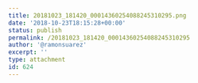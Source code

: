 ```yaml
---
title: 20181023_181420_00014360254088245310295.png
date: '2018-10-23T18:15:28+00:00'
status: publish
permalink: /20181023_181420_00014360254088245310295
author: '@ramonsuarez'
excerpt: ''
type: attachment
id: 624
---
```

<!DOCTYPE html PUBLIC "-//W3C//DTD HTML 4.0 Transitional//EN" "http://www.w3.org/TR/REC-html40/loose.dtd">
<?xml encoding="UTF-8">
